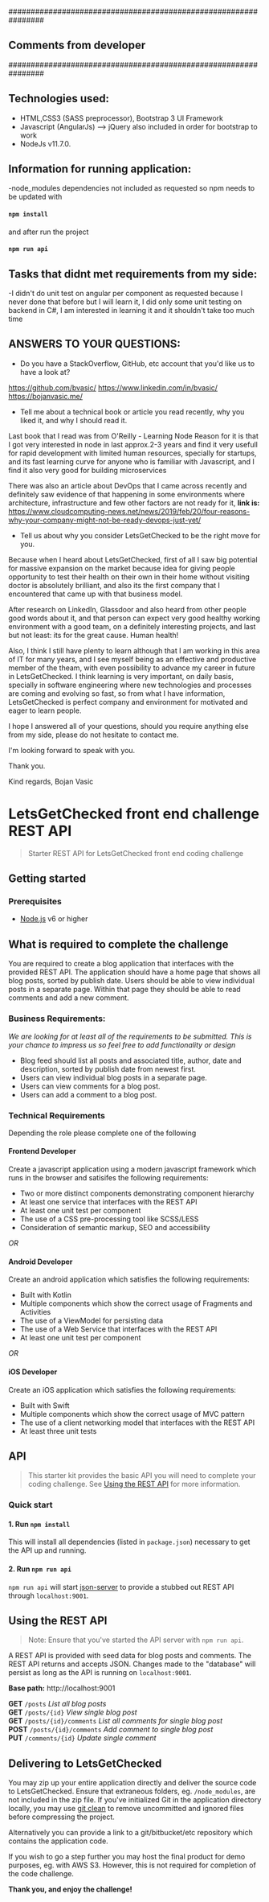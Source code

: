 ################################################################
## Comments from developer
################################################################
## Technologies used:
* HTML,CSS3 (SASS preprocessor), Bootstrap 3 UI Framework
* Javascript (AngularJs) --> jQuery also included in order for bootstrap to work
* NodeJs v11.7.0.

## Information for running application:
-node_modules dependencies not included as requested so npm needs to be updated with 
#### `npm install` 
and after run the project 
#### `npm run api`

## Tasks that didnt met requirements from my side:
-I didn't do unit test on angular per component as requested because I never done that before but I will learn it, I did only some unit testing on backend in C#,
I am interested in learning it and it shouldn't take too much time

## ANSWERS TO YOUR QUESTIONS:
* Do you have a StackOverflow, GitHub, etc account that you'd like us to have a look at?

https://github.com/bvasic/
https://www.linkedin.com/in/bvasic/
https://bojanvasic.me/

* Tell me about a technical book or article you read recently, why you liked it, and why I should read it.

Last book that I read was from O'Reilly - Learning Node
Reason for it is that I got very interested in node in last approx.2-3 years and find it very usefull for rapid development with limited human resources,
specially for startups, and its fast learning curve for anyone who is familiar with Javascript, and I find it also very good for building microservices

There was also an article about DevOps that I came across recently and definitely saw evidence of that happening in some environments where architecture, infrastructure and few other factors are not ready for it, 
**link is:** https://www.cloudcomputing-news.net/news/2019/feb/20/four-reasons-why-your-company-might-not-be-ready-devops-just-yet/

* Tell us about why you consider LetsGetChecked to be the right move for you.

Because when I heard about LetsGetChecked, first of all I saw big potential for massive expansion on the market because idea for giving people opportunity to test their health on their own in their home without visiting doctor is absolutely brilliant, and also its the first company that I encountered that came up with that business model.

After research on LinkedIn, Glassdoor and also heard from other people good words about it, and that person can expect very good healthy working environment with a good team, on a definitely interesting projects, and last but not least: its for the great cause. Human health!

Also, I think I still have plenty to learn although that I am working in this area of IT for many years, and I see myself being as an effective and productive member of the theam, with even possibility to advance my career in future in LetsGetChecked. I think learning is very important, on daily basis, specially in software engineering where new technologies and processes are coming and evolving so fast, so from what I have information, LetsGetChecked is perfect company and environment for motivated and eager to learn people.


I hope I answered all of your questions,
should you require anything else from my side,
please do not hesitate to contact me.

I'm looking forward to speak with you.

Thank you.

Kind regards,
Bojan Vasic
## ################################################################
## ################################################################








# LetsGetChecked front end challenge REST API
> Starter REST API for LetsGetChecked front end coding challenge

## Getting started

### Prerequisites

* [Node.js](https://nodejs.org/en/) v6 or higher

## What is required to complete the challenge

You are required to create a blog application that interfaces with the provided REST API. The application should have a home page that shows all blog posts, sorted by publish date. Users should be able to view individual posts in a separate page. Within that page they should be able to read comments and add a new comment.


### Business Requirements:

_We are looking for at least all of the requirements to be submitted.  This is your chance to impress us so feel free to add functionality or design_

* Blog feed should list all posts and associated title, author, date and description, sorted by publish date from newest first.
* Users can view individual blog posts in a separate page.
* Users can view comments for a blog post.
* Users can add a comment to a blog post.

### Technical Requirements

Depending the role please complete one of the following

#### Frontend Developer

Create a javascript application using a modern javascript framework which runs in the browser and satisifes the following requirements:

* Two or more distinct components demonstrating component hierarchy
* At least one service that interfaces with the REST API
* At least one unit test per component
* The use of a CSS pre-processing tool like SCSS/LESS
* Consideration of semantic markup, SEO and accessibility

*OR*

#### Android Developer

Create an android application which satisfies the following requirements:

* Built with Kotlin
* Multiple components which show the correct usage of Fragments and Activities
* The use of a ViewModel for persisting data
* The use of a Web Service that interfaces with the REST API
* At least one unit test per component

*OR*

#### iOS Developer

Create an iOS application which satisfies the following requirements:

* Built with Swift
* Multiple components which show the correct usage of MVC pattern
* The use of a client networking model that interfaces with the REST API
* At least three unit tests

## API

> This starter kit provides the basic API you will need to complete your coding challenge. See [Using the REST API](#using-the-rest-api) for more information.

### Quick start

#### 1. Run `npm install`

This will install all dependencies (listed in `package.json`) necessary to get the API up and running.

#### 2. Run `npm run api`

`npm run api` will start [json-server](https://github.com/typicode/json-server) to provide a stubbed out REST API through `localhost:9001`.

## Using the REST API

> Note: Ensure that you've started the API server with `npm run api`.

A REST API is provided with seed data for blog posts and comments.  The REST API returns and accepts JSON.  Changes made to the "database" will persist as long as the API is running on `localhost:9001`.

**Base path:** http://localhost:9001

**GET** `/posts` *List all blog posts*<br>
**GET** `/posts/{id}` *View single blog post*<br>
**GET** `/posts/{id}/comments` *List all comments for single blog post*<br>
**POST** `/posts/{id}/comments` *Add comment to single blog post*<br>
**PUT** `/comments/{id}` *Update single comment*<br>

## Delivering to LetsGetChecked

You may zip up your entire application directly and deliver the source code to LetsGetChecked. Ensure that extraneous folders, eg. `/node_modules`, are not included in the zip file. If you've initialized Git in the application directory locally, you may use [git clean](https://git-scm.com/docs/git-clean) to remove uncommitted and ignored files before compressing the project.

Alternatively you can provide a link to a git/bitbucket/etc repository which contains the application code.

If you wish to go a step further you may host the final product for demo purposes, eg. with AWS S3. However, this is not required for completion of the code challenge.

**Thank you, and enjoy the challenge!**
